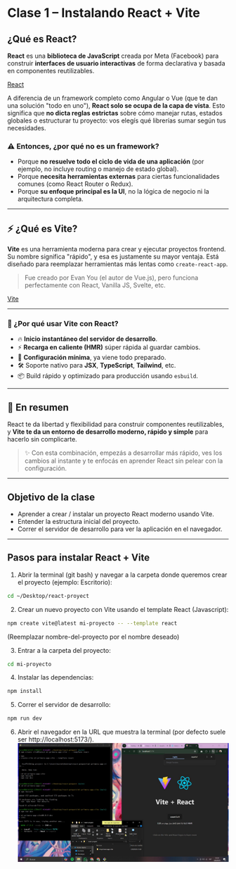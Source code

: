 # Clase 1 – Instalando React + Vite

## ¿Qué es React?

**React** es una **biblioteca de JavaScript** creada por Meta (Facebook) para construir **interfaces de usuario interactivas** de forma declarativa y basada en componentes reutilizables.

[React](https://es.react.dev/)

A diferencia de un framework completo como Angular o Vue (que te dan una solución "todo en uno"), **React solo se ocupa de la capa de vista**. Esto significa que **no dicta reglas estrictas** sobre cómo manejar rutas, estados globales o estructurar tu proyecto: vos elegís qué librerías sumar según tus necesidades.

### ⚠️ Entonces, ¿por qué no es un framework?

- Porque **no resuelve todo el ciclo de vida de una aplicación** (por ejemplo, no incluye routing o manejo de estado global).
- Porque **necesita herramientas externas** para ciertas funcionalidades comunes (como React Router o Redux).
- Porque **su enfoque principal es la UI**, no la lógica de negocio ni la arquitectura completa.

---

## ⚡ ¿Qué es Vite?

**Vite** es una herramienta moderna para crear y ejecutar proyectos frontend. Su nombre significa "rápido", y esa es justamente su mayor ventaja. Está diseñado para reemplazar herramientas más lentas como `create-react-app`.

> Fue creado por Evan You (el autor de Vue.js), pero funciona perfectamente con React, Vanilla JS, Svelte, etc.

[Vite](https://vite.dev/guide/)

---

### 🚀 ¿Por qué usar Vite con React?

- 🔥 **Inicio instantáneo del servidor de desarrollo**.
- ⚡ **Recarga en caliente (HMR)** súper rápida al guardar cambios.
- 🧠 **Configuración mínima**, ya viene todo preparado.
- 🛠️ Soporte nativo para **JSX**, **TypeScript**, **Tailwind**, etc.
- 📦 Build rápido y optimizado para producción usando `esbuild`.

---

## 🧪 En resumen

React te da libertad y flexibilidad para construir componentes reutilizables, y **Vite te da un entorno de desarrollo moderno, rápido y simple** para hacerlo sin complicarte.

> ✨ Con esta combinación, empezás a desarrollar más rápido, ves los cambios al instante y te enfocás en aprender React sin pelear con la configuración.

---

## Objetivo de la clase

- Aprender a crear / instalar un proyecto React moderno usando Vite.
- Entender la estructura inicial del proyecto.
- Correr el servidor de desarrollo para ver la aplicación en el navegador.

---

## Pasos para instalar React + Vite

1. Abrir la terminal (git bash) y navegar a la carpeta donde queremos crear el proyecto (ejemplo: Escritorio):
```bash
cd ~/Desktop/react-proyect
```

2. Crear un nuevo proyecto con Vite usando el template React (Javascript):
```bash
npm create vite@latest mi-proyecto -- --template react
```
(Reemplazar nombre-del-proyecto por el nombre deseado)

3. Entrar a la carpeta del proyecto:
```bash
cd mi-proyecto
```

4. Instalar las dependencias:
```bash
npm install
```

5. Correr el servidor de desarrollo:
```bash
npm run dev
```

6. Abrir el navegador en la URL que muestra la terminal (por defecto suele ser http://localhost:5173/).
![Captura del proceso de instalación](./Instalar_React.jpg)
